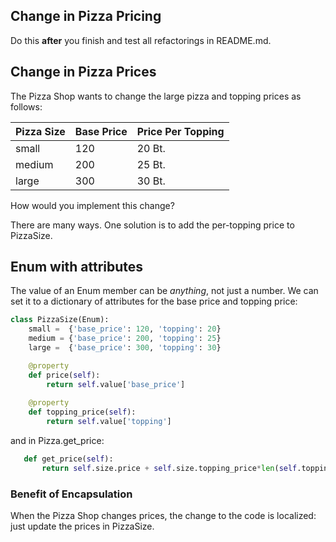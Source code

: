 ## Change in Pizza Pricing

Do this **after** you finish and test all refactorings in README.md.

## Change in Pizza Prices

The Pizza Shop wants to change the large pizza and topping prices as follows:

| Pizza Size  | Base Price | Price Per Topping  |
|-------------|------------|-------------|
| small       | 120        | 20 Bt.      |
| medium      | 200        | 25 Bt.      |
| large       | 300        | 30 Bt.      |

How would you implement this change?

There are many ways. One solution is to add the per-topping price to PizzaSize.

## Enum with attributes

The value of an Enum member can be *anything*, not just a number. We can set it to a dictionary of attributes for the base price and topping price:
```python
class PizzaSize(Enum):
    small =  {'base_price': 120, 'topping': 20}
    medium = {'base_price': 200, 'topping': 25}
    large =  {'base_price': 300, 'topping': 30}

    @property
    def price(self):
        return self.value['base_price']
    
    @property
    def topping_price(self):
        return self.value['topping']
```

and in Pizza.get_price:
```python
   def get_price(self):
       return self.size.price + self.size.topping_price*len(self.toppings)
```

### Benefit of Encapsulation

When the Pizza Shop changes prices, the change to the code is localized: just update the prices in PizzaSize.

